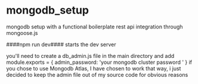 # mongodb_setup
mongodb setup with a functional boilerplate rest api integration through mongoose.js

####npm run dev#### starts the dev server

you'll need to create a db_admin.js file in the main directory and add
module.exports = {
  admin_password: 'your mongodb cluster password '
}
if you chose to use Mongodb Atlas, I have chosen to work that way, i just decided to keep the admin file
out of my source code for obvious reasons
